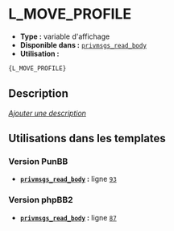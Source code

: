 # L_MOVE_PROFILE
* __Type :__ variable d'affichage
* __Disponible dans :__ [`privmsgs_read_body`](../tpl/var/privmsgs_read_body.md#readme)
* __Utilisation :__

```html
{L_MOVE_PROFILE}
```

## Description
[*Ajouter une description*](https://fa-tvars.appspot.com/var/L_MOVE_PROFILE)

## Utilisations dans les templates

### Version PunBB
* __[`privmsgs_read_body`](../tpl/var/privmsgs_read_body.md#readme) :__ ligne [`93`](../tpl/src/punbb/privmsgs_read_body.tpl#L93)

### Version phpBB2
* __[`privmsgs_read_body`](../tpl/var/privmsgs_read_body.md#readme) :__ ligne [`87`](../tpl/src/subsilver/privmsgs_read_body.tpl#L87)